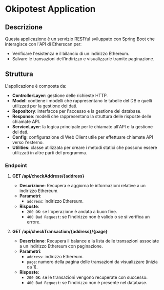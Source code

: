 # Okipotest Application

## Descrizione

Questa applicazione è un servizio RESTful sviluppato con Spring Boot che interagisce con l'API di Etherscan per:
- Verificare l'esistenza e il bilancio di un indirizzo Ethereum.
- Salvare le transazioni dell'indirizzo e visualizzarle tramite paginazione.


## Struttura

L'applicazione è composta da:
- **ControllerLayer**: gestione delle richieste HTTP.
- **Model**: contiene i modelli che rappresentano le tabelle del DB e quelli utilizzati per la gestione dei dati.
- **Repository**: interfacce per l'accesso e la gestione del database.
- **Response**: modelli che rappresentano la struttura delle risposte delle chiamate API.
- **ServiceLayer**: la logica principale per le chiamate all'API e la gestione dei dati.
- **Config**: configurazione di Web Client utile per effettuare chiamate API verso l'esterno.
- **Utilities**: classe utilizzata per creare i metodi statici che possono essere utilizzati in altre parti del programma.


### Endpoint

1. **GET /api/checkAddress/{address}**
   - **Descrizione**: Recupera e aggiorna le informazioni relative a un indirizzo Ethereum.
   - **Parametri**:
     - `address`: indirizzo Ethereum.
   - **Risposte**:
     - `200 OK`: se l'operazione è andata a buon fine.
     - `400 Bad Request`: se l'indirizzo non è valido o se si verifica un errore.

2. **GET /api/checkTransaction/{address}/{page}**
   - **Descrizione**: Recupera il balance e la lista delle transazioni associate a un indirizzo Ethereum con paginazione.
   - **Parametri**:
     - `address`: indirizzo Ethereum.
     - `page`: numero della pagina delle transazioni da visualizzare (inizia da 1).
   - **Risposte**:
     - `200 OK`: se le transazioni vengono recuperate con successo.
     - `400 Bad Request`: se l'indirizzo non è presente nel database.





